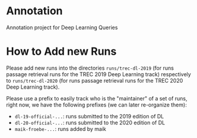 # Annotation

Annotation project for Deep Learning Queries


# How to Add new Runs

Please add new runs into the directories `runs/trec-dl-2019` (for runs passage retrieval runs for the TREC 2019 Deep Learning track) respectively to `runs/trec-dl-2020` (for runs passage retrieval runs for the TREC 2020 Deep Learning track).

Please use a prefix to easily track who is the "maintainer" of a set of runs, right now, we have the following prefixes (we can later re-organize them):

- `dl-19-official-...`: runs submitted to the 2019 edition of DL
- `dl-20-official-...`: runs submitted to the 2020 edition of DL
- `maik-froebe-...`: runs added by maik

